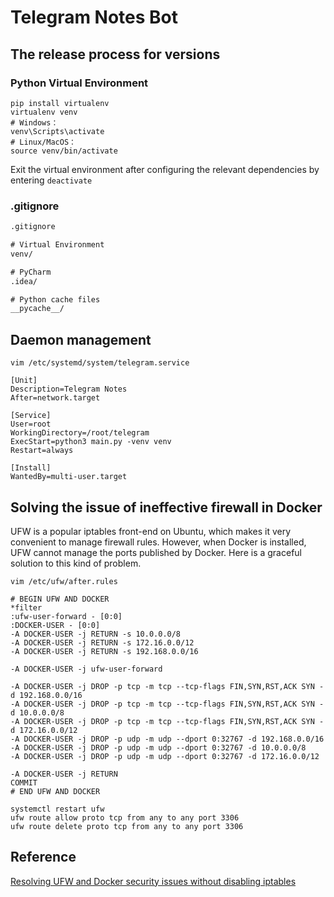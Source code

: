 # Telegram Notes Bot

## The release process for versions

### Python Virtual Environment

```shell
pip install virtualenv
virtualenv venv
# Windows：
venv\Scripts\activate
# Linux/MacOS：
source venv/bin/activate
```

Exit the virtual environment after configuring the relevant dependencies by entering `deactivate`

### .gitignore

```txt
.gitignore

# Virtual Environment
venv/

# PyCharm
.idea/

# Python cache files
__pycache__/
```

## Daemon management

```shell
vim /etc/systemd/system/telegram.service

[Unit]
Description=Telegram Notes
After=network.target

[Service]
User=root
WorkingDirectory=/root/telegram
ExecStart=python3 main.py -venv venv
Restart=always

[Install]
WantedBy=multi-user.target 
```

## Solving the issue of ineffective firewall in Docker

UFW is a popular iptables front-end on Ubuntu, which makes it very convenient to manage firewall rules. However, when Docker is installed, UFW cannot manage the ports published by Docker. Here is a graceful solution to this kind of problem.

```shell
vim /etc/ufw/after.rules

# BEGIN UFW AND DOCKER
*filter
:ufw-user-forward - [0:0]
:DOCKER-USER - [0:0]
-A DOCKER-USER -j RETURN -s 10.0.0.0/8
-A DOCKER-USER -j RETURN -s 172.16.0.0/12
-A DOCKER-USER -j RETURN -s 192.168.0.0/16

-A DOCKER-USER -j ufw-user-forward

-A DOCKER-USER -j DROP -p tcp -m tcp --tcp-flags FIN,SYN,RST,ACK SYN -d 192.168.0.0/16
-A DOCKER-USER -j DROP -p tcp -m tcp --tcp-flags FIN,SYN,RST,ACK SYN -d 10.0.0.0/8
-A DOCKER-USER -j DROP -p tcp -m tcp --tcp-flags FIN,SYN,RST,ACK SYN -d 172.16.0.0/12
-A DOCKER-USER -j DROP -p udp -m udp --dport 0:32767 -d 192.168.0.0/16
-A DOCKER-USER -j DROP -p udp -m udp --dport 0:32767 -d 10.0.0.0/8
-A DOCKER-USER -j DROP -p udp -m udp --dport 0:32767 -d 172.16.0.0/12

-A DOCKER-USER -j RETURN
COMMIT
# END UFW AND DOCKER
```

```shell
systemctl restart ufw
ufw route allow proto tcp from any to any port 3306
ufw route delete proto tcp from any to any port 3306
```

## Reference

[Resolving UFW and Docker security issues without disabling iptables](https://chaifeng.com/to-fix-ufw-and-docker-security-flaw-without-disabling-iptables/)